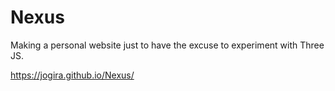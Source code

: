 # Nexus
Making a personal website just to have the excuse to experiment with Three JS. 

https://jogira.github.io/Nexus/
